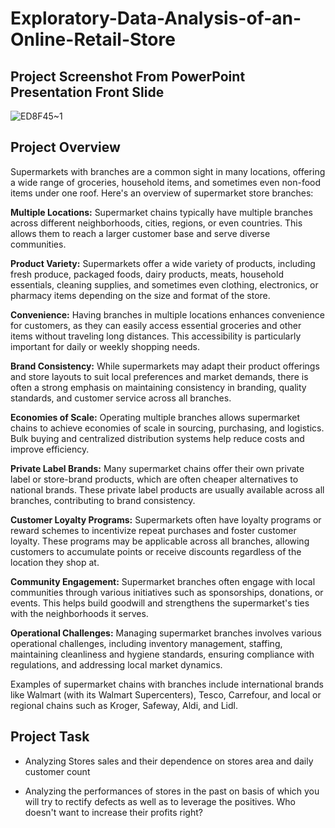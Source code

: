 # Exploratory-Data-Analysis-of-an-Online-Retail-Store

## Project Screenshot From PowerPoint Presentation Front Slide
![ED8F45~1](https://github.com/Ugochukwuodinaka/Exploratory-Data-Analysis-of-a-Supermarket-Store-Branches/assets/157266999/454399d4-39de-4416-9930-ba0af3964847)

## Project Overview
Supermarkets with branches are a common sight in many locations, offering a wide range of groceries, household items, and sometimes even non-food items under one roof. Here's an overview of supermarket store branches:

**Multiple Locations:** Supermarket chains typically have multiple branches across different neighborhoods, cities, regions, or even countries. This allows them to reach a larger customer base and serve diverse communities.

**Product Variety:** Supermarkets offer a wide variety of products, including fresh produce, packaged foods, dairy products, meats, household essentials, cleaning supplies, and sometimes even clothing, electronics, or pharmacy items depending on the size and format of the store.

**Convenience:** Having branches in multiple locations enhances convenience for customers, as they can easily access essential groceries and other items without traveling long distances. This accessibility is particularly important for daily or weekly shopping needs.

**Brand Consistency:** While supermarkets may adapt their product offerings and store layouts to suit local preferences and market demands, there is often a strong emphasis on maintaining consistency in branding, quality standards, and customer service across all branches.

**Economies of Scale:** Operating multiple branches allows supermarket chains to achieve economies of scale in sourcing, purchasing, and logistics. Bulk buying and centralized distribution systems help reduce costs and improve efficiency.

**Private Label Brands:** Many supermarket chains offer their own private label or store-brand products, which are often cheaper alternatives to national brands. These private label products are usually available across all branches, contributing to brand consistency.

**Customer Loyalty Programs:** Supermarkets often have loyalty programs or reward schemes to incentivize repeat purchases and foster customer loyalty. These programs may be applicable across all branches, allowing customers to accumulate points or receive discounts regardless of the location they shop at.

**Community Engagement:** Supermarket branches often engage with local communities through various initiatives such as sponsorships, donations, or events. This helps build goodwill and strengthens the supermarket's ties with the neighborhoods it serves.

**Operational Challenges:** Managing supermarket branches involves various operational challenges, including inventory management, staffing, maintaining cleanliness and hygiene standards, ensuring compliance with regulations, and addressing local market dynamics.

Examples of supermarket chains with branches include international brands like Walmart (with its Walmart Supercenters), Tesco, Carrefour, and local or regional chains such as Kroger, Safeway, Aldi, and Lidl.

## Project Task
- Analyzing Stores sales and their dependence on stores area and daily customer count

- Analyzing the performances of stores in the past on basis of which you will try to rectify defects as well as to 
leverage the positives. Who doesn't want to increase their profits right?
  
